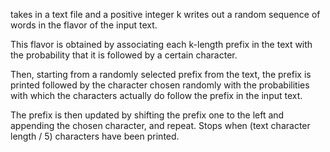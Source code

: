 takes in a text file and a positive integer k
writes out a random sequence of words in the flavor of
the input text. 

This flavor is obtained by associating
each k-length prefix in the text with the probability
that it is followed by a certain character. 

Then, starting
from a randomly selected prefix from the text, the prefix
is printed followed by the character chosen randomly with
the probabilities with which the characters actually do
follow the prefix in the input text. 

The prefix is then updated
by shifting the prefix one to the left and appending the chosen 
character, and repeat. Stops when (text character length / 5)
characters have been printed.
